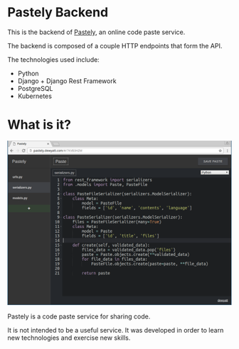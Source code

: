 # Pastely Backend

This is the backend of [Pastely](http://dewyatt.pastely.com), an online code paste service.

The backend is composed of a couple HTTP endpoints that form the API.

The technologies used include:
* Python
* Django + Django Rest Framework
* PostgreSQL
* Kubernetes

# What is it?

![Screenshot](https://raw.githubusercontent.com/dewyatt/pastely-frontend/gh-pages/media/screenshot.png)

Pastely is a code paste service for sharing code.

It is not intended to be a useful service. It was developed in order to learn new technologies and exercise new skills.
